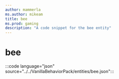 ```yaml
---
author: mammerla
ms.author: mikeam
title: bee
ms.prod: gaming
description: "A code snippet for the bee entity"
--- 
```


# bee

:::code language="json" source="../../VanillaBehaviorPack/entities/bee.json":::
